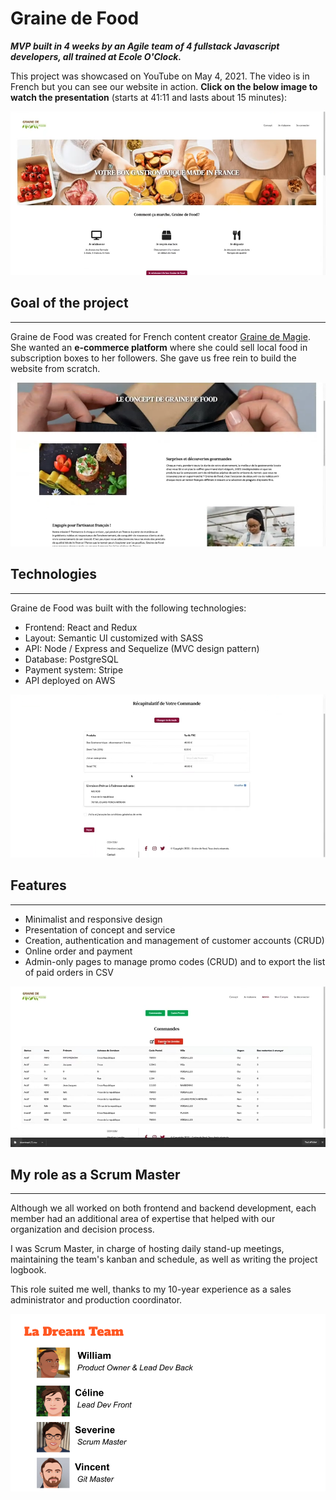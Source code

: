 # Graine de Food
**_MVP built in 4 weeks by an Agile team of 4 fullstack Javascript developers, all trained at Ecole O'Clock._**

This project was showcased on YouTube on May 4, 2021. The video is in French but you can see our website in action. **Click on the below image to watch the presentation** (starts at 41:11 and lasts about 15 minutes):

[![Homepage Screenshot](screenshots/homepage.png)](http://www.youtube.com/watch?feature=player_embedded&v=fV3c4FJqlBM?t=2471)

## Goal of the project
___

Graine de Food was created for French content creator [Graine de Magie](https://www.instagram.com/grainedemagie/?hl=fr "Link to Graine de Magie Instagram Page"). She wanted an **e-commerce platform** where she could sell local food in subscription boxes to her followers. She gave us free rein to build the website from scratch. 

![Concept Screenshot](screenshots/concept.png "Graine de Food - Concept Page Screenshot")

## Technologies
___

Graine de Food was built with the following technologies:
* Frontend: React and Redux
* Layout: Semantic UI customized with SASS
* API: Node / Express and Sequelize (MVC design pattern)
* Database: PostgreSQL
* Payment system: Stripe
* API deployed on AWS

![Cart Screenshot](screenshots/cart.png "Graine de Food - Cart Screenshot")

## Features
___

* Minimalist and responsive design
* Presentation of concept and service
* Creation, authentication and management of customer accounts (CRUD)
* Online order and payment
* Admin-only pages to manage promo codes (CRUD) and to export the list of paid orders in CSV

![Admin-Orders Screenshot](screenshots/admin-orders.png "Graine de Food - Admin-only List of Orders Screenshot")


## My role as a Scrum Master
___

Although we all worked on both frontend and backend development, each member had an additional area of expertise that helped with our organization and decision process. 

I was Scrum Master, in charge of hosting daily stand-up meetings, maintaining the team's kanban and schedule, as well as writing the project logbook. 

This role suited me well, thanks to my 10-year experience as a sales administrator and production coordinator.

![Team Screenshot](screenshots/dreamteam.png "Agile Team Roles")